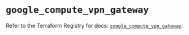 # `google_compute_vpn_gateway`

Refer to the Terraform Registry for docs: [`google_compute_vpn_gateway`](https://registry.terraform.io/providers/hashicorp/google-beta/6.44.0/docs/resources/google_compute_vpn_gateway).
